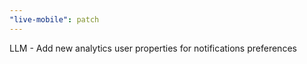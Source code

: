 ```yaml
---
"live-mobile": patch
---
```


LLM - Add new analytics user properties for notifications preferences
